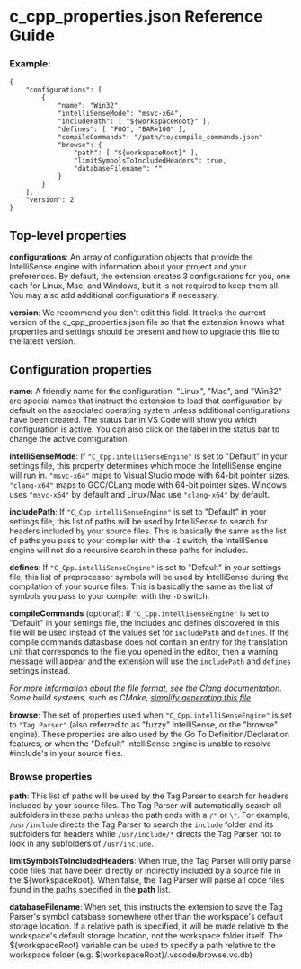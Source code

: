 # c_cpp_properties.json Reference Guide

### Example:
```
{
    "configurations": [
        {
            "name": "Win32",
            "intelliSenseMode": "msvc-x64",
            "includePath": [ "${workspaceRoot}" ],
            "defines": [ "FOO", "BAR=100" ],
            "compileCommands": "/path/to/compile_commands.json"
            "browse": {
                "path": [ "${workspaceRoot}" ],
                "limitSymbolsToIncludedHeaders": true,
                "databaseFilename": ""
            }
        }
    ],
    "version": 2
}
```

## Top-level properties

**configurations**: An array of configuration objects that provide the IntelliSense engine with information about your project and your preferences. By default, the extension creates 3 configurations for you, one each for Linux, Mac, and Windows, but it is not required to keep them all. You may also add additional configurations if necessary.

**version**: We recommend you don't edit this field. It tracks the current version of the c_cpp_properties.json file so that the extension knows what properties and settings should be present and how to upgrade this file to the latest version.

## Configuration properties

**name**: A friendly name for the configuration. "Linux", "Mac", and "Win32" are special names that instruct the extension to load that configuration by default on the associated operating system unless additional configurations have been created. The status bar in VS Code will show you which configuration is active. You can also click on the label in the status bar to change the active configuration.

**intelliSenseMode**: If `"C_Cpp.intelliSenseEngine"` is set to "Default" in your settings file, this property determines which mode the IntelliSense engine will run in. `"msvc-x64"` maps to Visual Studio mode with 64-bit pointer sizes. `"clang-x64"` maps to GCC/CLang mode with 64-bit pointer sizes. Windows uses `"msvc-x64"` by default and Linux/Mac use `"clang-x64"` by default.

**includePath**: If `"C_Cpp.intelliSenseEngine"` is set to "Default" in your settings file, this list of paths will be used by IntelliSense to search for headers included by your source files. This is basically the same as the list of paths you pass to your compiler with the `-I` switch; the IntelliSense engine will not do a recursive search in these paths for includes.

**defines**: If `"C_Cpp.intelliSenseEngine"` is set to "Default" in your settings file, this list of preprocessor symbols will be used by IntelliSense during the compilation of your source files. This is basically the same as the list of symbols you pass to your compiler with the `-D` switch.

**compileCommands** (optional): If `"C_Cpp.intelliSenseEngine"` is set to "Default" in your settings file, the includes and defines discovered in this file will be used instead of the values set for `includePath` and `defines`. If the compile commands datasbase does not contain an entry for the translation unit that corresponds to the file you opened in the editor, then a warning message will appear and the extension will use the `includePath` and `defines` settings instead.

*For more information about the file format, see the [Clang documentation](https://clang.llvm.org/docs/JSONCompilationDatabase.html). Some build systems, such as CMake, [simplify generating this file](https://cmake.org/cmake/help/v3.5/variable/CMAKE_EXPORT_COMPILE_COMMANDS.html).*

**browse**: The set of properties used when `"C_Cpp.intelliSenseEngine"` is set to `"Tag Parser"` (also referred to as "fuzzy" IntelliSense, or the "browse" engine). These properties are also used by the Go To Definition/Declaration features, or when the "Default" IntelliSense engine is unable to resolve \#include's in your source files.

### Browse properties

**path**: This list of paths will be used by the Tag Parser to search for headers included by your source files. The Tag Parser will automatically search all subfolders in these paths unless the path ends with a `/*` or `\*`. For example, `/usr/include` directs the Tag Parser to search the `include` folder and its subfolders for headers while `/usr/include/*` directs the Tag Parser not to look in any subfolders of `/usr/include`.

**limitSymbolsToIncludedHeaders**: When true, the Tag Parser will only parse code files that have been directly or indirectly included by a source file in the ${workspaceRoot}. When false, the Tag Parser will parse all code files found in the paths specified in the **path** list.

**databaseFilename**: When set, this instructs the extension to save the Tag Parser's symbol database somewhere other than the workspace's default storage location. If a relative path is specified, it will be made relative to the workspace's default storage location, not the workspace folder itself. The ${workspaceRoot} variable can be used to specify a path relative to the workspace folder (e.g. $[workspaceRoot}/.vscode/browse.vc.db)
